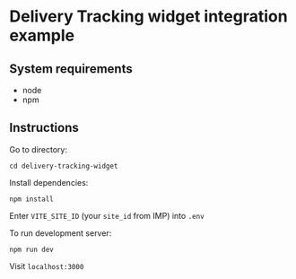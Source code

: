 # Delivery Tracking widget integration example

## System requirements

- node
- npm

## Instructions

Go to directory:

```shell
cd delivery-tracking-widget
```

Install dependencies:

```shell
npm install
```

Enter `VITE_SITE_ID` (your `site_id` from IMP) into `.env`

To run development server:

```shell
npm run dev
```

Visit `localhost:3000`
